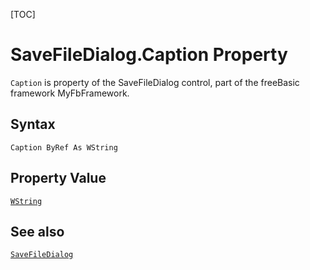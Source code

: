 [TOC]
# SaveFileDialog.Caption Property

`Caption` is property of the SaveFileDialog control, part of the freeBasic framework MyFbFramework.
## Syntax
```freeBasic
Caption ByRef As WString
```
## Property Value
[`WString`]("https://www.freebasic.net/wiki/KeyPgWString")
## See also
[`SaveFileDialog`](SaveFileDialog.md)

